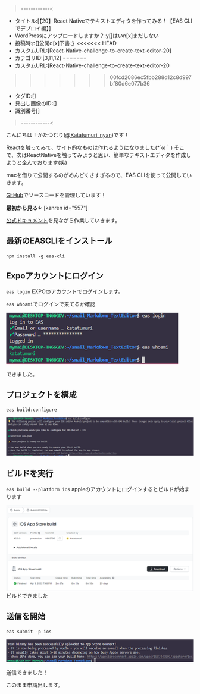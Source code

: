 >------------<
- タイトル:[【20】React Nativeでテキストエディタを作ってみる！【EAS CLIでデプロイ編】]
- WordPressにアップロードしますか？:y[]はいn[x]まだしない
- 投稿時:p[]公開d[x]下書き
<<<<<<< HEAD
- カスタムURL:[React-Native-challenge-to-create-text-editor-20]
- カテゴリID:[3,11,12]
=======
- カスタムURL:[React-Native-challenge-to-create-text-editor-20
>>>>>>> 00fcd2086ec5fbb288d12c8d997bf80d6e077b36
- タグID:[]
- 見出し画像のID:[]
- 識別番号[]
>------------<

<!-- ↓続き
[kanren id=""] -->

こんにちは！かたつむり([@Katatumuri_nyan](https://twitter.com/Katatumuri_nyan))です！

Reactを触ってみて、サイト的なものは作れるようになりました(*´ω｀)
そこで、次はReactNativeを触ってみようと思い、簡単なテキストエディタを作成しようと企んでおります(笑)

macを借りて公開するのがめんどくさすぎるので、EAS CLIを使って公開していきます。

[GitHub](https://github.com/katatumuri-maimai/snail_Markdown_TextEditor)でソースコードを管理しています！

**最初から見る↓**
[kanren id="557"]

<!-- **前回を見る↓**
[kanren id="661"] -->

[公式ドキュメント](https://docs.expo.dev/build/setup/)を見ながら作業していきます。

## 最新のEASCLIをインストール
`npm install -g eas-cli`

## Expoアカウントにログイン
`eas login`
EXPOのアカウントでログインします。

`eas whoami`でログインで来てるか確認

![picture 1](../../images/be78a9e1e6d23fb0b440ff93b44c41d8b254d9171a8630c321ee5b4630c91fa2.png)  

できました。

## プロジェクトを構成
`eas build:configure`

![picture 2](../../images/842a398a87352dc96a3a1026bc5364dc575730abce95042a5bc896e29eddcfd6.png)  


## ビルドを実行
`eas build --platform ios`
appleのアカウントにログインするとビルドが始まります

![picture 3](../../images/e8a5a45cdd402c875ee4624878a77d496a9254b613ddaf3dd7882555a3846351.png)  
ビルドできました

## 送信を開始
`eas submit -p ios`

![picture 4](../../images/53ef9cfaad9c09123252cc245406239df68a1db8739c4ccf935b7c6815a156ae.png)  

送信できました！

このまま申請出します。